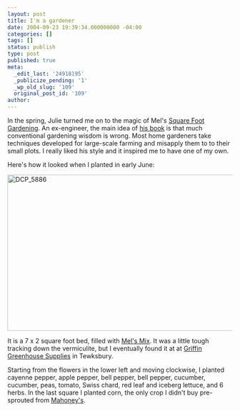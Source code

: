 ```yaml
---
layout: post
title: I'm a gardener
date: 2004-09-23 19:39:34.000000000 -04:00
categories: []
tags: []
status: publish
type: post
published: true
meta:
  _edit_last: '24918195'
  _publicize_pending: '1'
  _wp_old_slug: '109'
  original_post_id: '109'
author: 
---
```

In the spring, Julie turned me on to the magic of Mel's <a href="http://www.squarefootgardening.com/">Square Foot Gardening</a>.  An ex-engineer, the main idea of <a href="http://www.amazon.com/exec/obidos/tg/detail/-/0878573410/qid=1095983231">his book</a> is that much conventional gardening wisdom is wrong.  Most home gardeners take techniques developed for large-scale farming and misapply them to to their small plots.  I really liked his style and it inspired me to have one of my own.

Here's how it looked when I planted in early June:

<a href="http://simoneau.files.wordpress.com/2004/09/dcp_5886.jpg"><img src="http://simoneau.files.wordpress.com/2004/09/dcp_5886.jpg?w=525" alt="DCP_5886" width="525" height="350" class="alignnone size-large wp-image-1495" /></a>

It is a 7 x 2 square foot bed, filled with <a href="http://www.squarefootgardening.com/html/body_mix_full.html">Mel's Mix</a>.  It was a little tough tracking down the vermiculite, but I eventually found it at at <a href="http://www.griffins.com/">Griffin Greenhouse Supplies</a> in Tewksbury.

Starting from the flowers in the lower left and moving clockwise, I planted cayenne pepper, apple pepper, bell pepper, bell pepper, cucumber, cucumber, peas, tomato, Swiss chard, red leaf and iceberg lettuce, and 6 herbs.  In the last square I planted corn, the only crop I didn't buy pre-sprouted from <a href="http://www.mahoneysgarden.com/">Mahoney's</a>.

